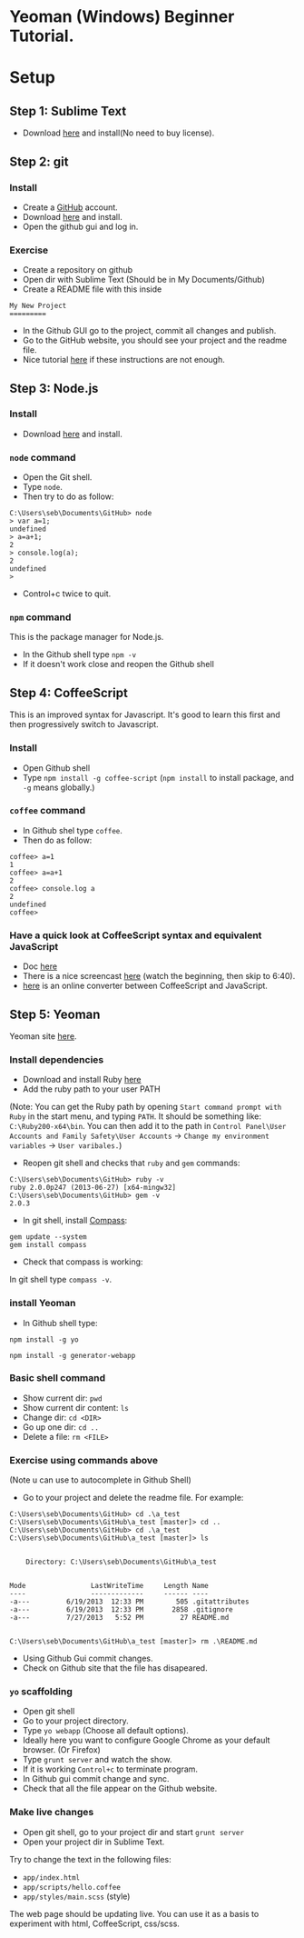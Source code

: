 Yeoman (Windows) Beginner Tutorial.
=========

# Setup

## Step 1: Sublime Text

- Download [here](http://www.sublimetext.com/2) and install(No need to buy license).

## Step 2: git

### Install

- Create a [GitHub](https://github.com/) account.
- Download [here](http://windows.github.com/) and install.
- Open the github gui and log in.

### Exercise

- Create a repository on github
- Open dir with Sublime Text (Should be in My Documents/Github)
- Create a README file with this inside
```
My New Project
=========
```
- In the Github GUI go to the project, commit all changes and publish.
- Go to the GitHub website, you should see your project and the readme file.
- Nice tutorial [here](https://help.github.com/articles/create-a-repo) if these instructions are not enough.

## Step 3: Node.js

### Install

- Download [here](http://nodejs.org/) and install.

### `node` command

- Open the Git shell.
- Type `node`.
- Then try to do as follow:

```
C:\Users\seb\Documents\GitHub> node
> var a=1;
undefined
> a=a+1;
2
> console.log(a);
2
undefined
>
```
- Control+c twice to quit.

### `npm` command

This is the package manager for Node.js.

- In the Github shell type `npm -v`
- If it doesn't work close and reopen the Github shell
 
## Step 4: CoffeeScript

This is an improved syntax for Javascript. It's good to learn this first and then progressively switch to Javascript.

### Install
- Open Github shell
- Type `npm install -g coffee-script` (`npm install` to install package, and `-g` means globally.)

### `coffee` command

- In Github shel type `coffee`.
- Then do as follow:

```
coffee> a=1
1
coffee> a=a+1
2
coffee> console.log a
2
undefined
coffee>
```

### Have a quick look at CoffeeScript syntax and equivalent JavaScript

- Doc [here](http://coffeescript.org/)
- There is a nice screencast [here](http://screencasts.org/episodes/introduction-to-coffeescript) (watch the beginning, then skip to 6:40).
- [here](http://js2coffee.org/) is an online converter between CoffeeScript and JavaScript.  

## Step 5: Yeoman

Yeoman site [here](http://yeoman.io/).

### Install dependencies

- Download and install Ruby [here](http://rubyinstaller.org/downloads/)
- Add the ruby path to your user PATH 

(Note: You can get the Ruby path by opening `Start command prompt with Ruby` in the start menu,
and typing `PATH`. It should be something like: `C:\Ruby200-x64\bin`. You can then add it to the path
in `Control Panel\User Accounts and Family Safety\User Accounts` -> `Change my environment variables` ->
 `User varibales.`)

- Reopen git shell and checks that `ruby` and `gem` commands: 

```
C:\Users\seb\Documents\GitHub> ruby -v
ruby 2.0.0p247 (2013-06-27) [x64-mingw32]
C:\Users\seb\Documents\GitHub> gem -v
2.0.3
```

- In git shell, install [Compass](http://compass-style.org/):

```
gem update --system
gem install compass
```

- Check that compass is working:

In git shell type `compass -v`.

### install Yeoman

- In Github shell type:

```
npm install -g yo

npm install -g generator-webapp
```

### Basic shell command

- Show current dir: `pwd`
- Show current dir content: `ls`
- Change dir: `cd <DIR>`
- Go up one dir: `cd ..`
- Delete a file: `rm <FILE>` 

### Exercise using commands above

(Note u can use <TAB> to autocomplete in Github Shell)

- Go to your project and delete the readme file. For example:

```
C:\Users\seb\Documents\GitHub> cd .\a_test
C:\Users\seb\Documents\GitHub\a_test [master]> cd ..
C:\Users\seb\Documents\GitHub> cd .\a_test
C:\Users\seb\Documents\GitHub\a_test [master]> ls


    Directory: C:\Users\seb\Documents\GitHub\a_test


Mode                LastWriteTime     Length Name
----                -------------     ------ ----
-a---         6/19/2013  12:33 PM        505 .gitattributes
-a---         6/19/2013  12:33 PM       2858 .gitignore
-a---         7/27/2013   5:52 PM         27 README.md


C:\Users\seb\Documents\GitHub\a_test [master]> rm .\README.md
```

- Using Github Gui commit changes.
- Check on Github site that the file has disapeared.

### `yo` scaffolding

- Open git shell
- Go to your project directory.
- Type `yo webapp` (Choose all default options).
- Ideally here you want to configure Google Chrome as your default browser. (Or Firefox)
- Type `grunt server` and watch the show.
- If it is working `Control+c` to terminate program.
- In Github gui commit change and sync.
- Check that all the file appear on the Github website.

### Make live changes

- Open git shell, go to your project dir and start `grunt server`
- Open your project dir in Sublime Text.

Try to change the text in the following files:

- `app/index.html`
- `app/scripts/hello.coffee`
- `app/styles/main.scss` (style)

The web page should be updating live. You can use it as a basis to experiment with html, CoffeeScript, css/scss.




